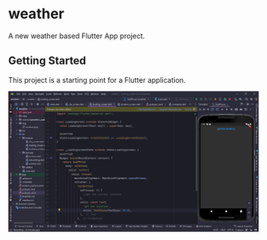 # weather

A new weather based Flutter App project.

## Getting Started

This project is a starting point for a Flutter application.

![img.png](img.png)
